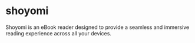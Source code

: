 # shoyomi
Shoyomi is an eBook reader designed to provide a seamless and immersive reading experience across all your devices.
